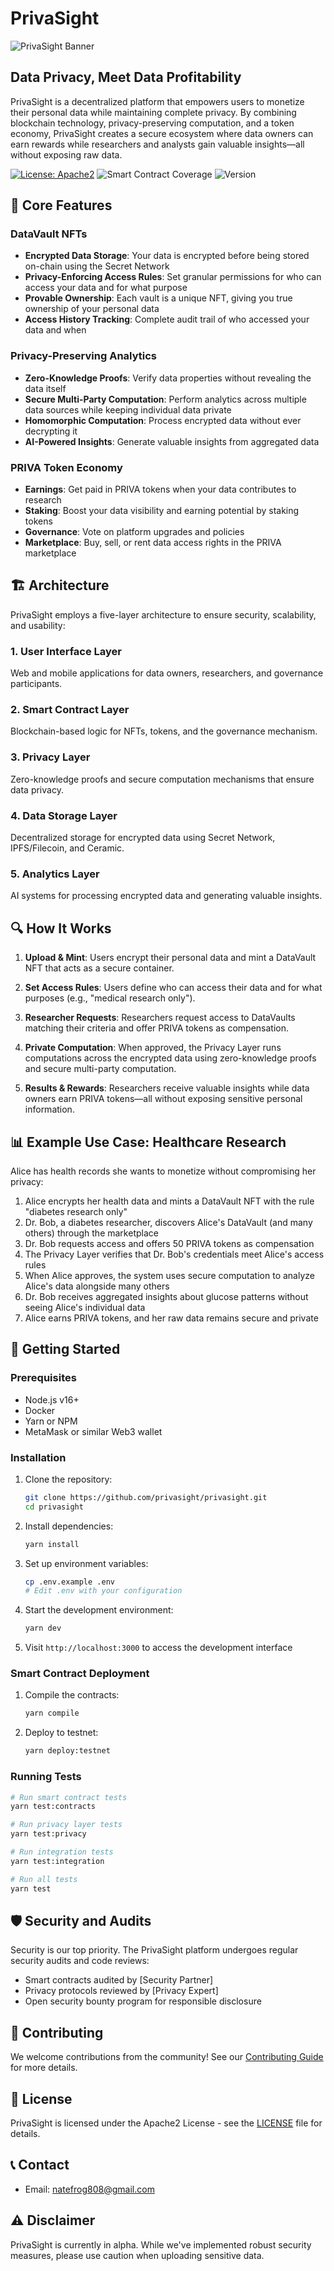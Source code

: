 # PrivaSight

![PrivaSight Banner](assets/images/privasight-banner.png)

## Data Privacy, Meet Data Profitability

PrivaSight is a decentralized platform that empowers users to monetize their personal data while maintaining complete privacy. By combining blockchain technology, privacy-preserving computation, and a token economy, PrivaSight creates a secure ecosystem where data owners can earn rewards while researchers and analysts gain valuable insights—all without exposing raw data.

[![License: Apache2](https://img.shields.io/badge/License-Apache2-blue.svg)](https://opensource.org/licenses/MIT)
![Smart Contract Coverage](https://img.shields.io/badge/contract--coverage-97%25-brightgreen)
![Version](https://img.shields.io/badge/version-0.1.0--alpha-orange)

## 🌟 Core Features

### DataVault NFTs

- **Encrypted Data Storage**: Your data is encrypted before being stored on-chain using the Secret Network
- **Privacy-Enforcing Access Rules**: Set granular permissions for who can access your data and for what purpose
- **Provable Ownership**: Each vault is a unique NFT, giving you true ownership of your personal data
- **Access History Tracking**: Complete audit trail of who accessed your data and when

### Privacy-Preserving Analytics

- **Zero-Knowledge Proofs**: Verify data properties without revealing the data itself
- **Secure Multi-Party Computation**: Perform analytics across multiple data sources while keeping individual data private
- **Homomorphic Computation**: Process encrypted data without ever decrypting it
- **AI-Powered Insights**: Generate valuable insights from aggregated data

### PRIVA Token Economy

- **Earnings**: Get paid in PRIVA tokens when your data contributes to research
- **Staking**: Boost your data visibility and earning potential by staking tokens
- **Governance**: Vote on platform upgrades and policies
- **Marketplace**: Buy, sell, or rent data access rights in the PRIVA marketplace

## 🏗️ Architecture

PrivaSight employs a five-layer architecture to ensure security, scalability, and usability:

### 1. User Interface Layer

Web and mobile applications for data owners, researchers, and governance participants.

### 2. Smart Contract Layer

Blockchain-based logic for NFTs, tokens, and the governance mechanism.

### 3. Privacy Layer

Zero-knowledge proofs and secure computation mechanisms that ensure data privacy.

### 4. Data Storage Layer

Decentralized storage for encrypted data using Secret Network, IPFS/Filecoin, and Ceramic.

### 5. Analytics Layer

AI systems for processing encrypted data and generating valuable insights.

## 🔍 How It Works

1. **Upload & Mint**: Users encrypt their personal data and mint a DataVault NFT that acts as a secure container.

2. **Set Access Rules**: Users define who can access their data and for what purposes (e.g., "medical research only").

3. **Researcher Requests**: Researchers request access to DataVaults matching their criteria and offer PRIVA tokens as compensation.

4. **Private Computation**: When approved, the Privacy Layer runs computations across the encrypted data using zero-knowledge proofs and secure multi-party computation.

5. **Results & Rewards**: Researchers receive valuable insights while data owners earn PRIVA tokens—all without exposing sensitive personal information.

## 📊 Example Use Case: Healthcare Research

Alice has health records she wants to monetize without compromising her privacy:

1. Alice encrypts her health data and mints a DataVault NFT with the rule "diabetes research only"
2. Dr. Bob, a diabetes researcher, discovers Alice's DataVault (and many others) through the marketplace
3. Dr. Bob requests access and offers 50 PRIVA tokens as compensation
4. The Privacy Layer verifies that Dr. Bob's credentials meet Alice's access rules
5. When Alice approves, the system uses secure computation to analyze Alice's data alongside many others
6. Dr. Bob receives aggregated insights about glucose patterns without seeing Alice's individual data
7. Alice earns PRIVA tokens, and her raw data remains secure and private

## 🚀 Getting Started

### Prerequisites

- Node.js v16+
- Docker
- Yarn or NPM
- MetaMask or similar Web3 wallet

### Installation

1. Clone the repository:
   ```bash
   git clone https://github.com/privasight/privasight.git
   cd privasight
   ```

2. Install dependencies:
   ```bash
   yarn install
   ```

3. Set up environment variables:
   ```bash
   cp .env.example .env
   # Edit .env with your configuration
   ```

4. Start the development environment:
   ```bash
   yarn dev
   ```

5. Visit `http://localhost:3000` to access the development interface

### Smart Contract Deployment

1. Compile the contracts:
   ```bash
   yarn compile
   ```

2. Deploy to testnet:
   ```bash
   yarn deploy:testnet
   ```

### Running Tests

```bash
# Run smart contract tests
yarn test:contracts

# Run privacy layer tests
yarn test:privacy

# Run integration tests
yarn test:integration

# Run all tests
yarn test
```

## 🛡️ Security and Audits

Security is our top priority. The PrivaSight platform undergoes regular security audits and code reviews:

- Smart contracts audited by [Security Partner]
- Privacy protocols reviewed by [Privacy Expert]
- Open security bounty program for responsible disclosure

## 🤝 Contributing

We welcome contributions from the community! See our [Contributing Guide](CONTRIBUTING.md) for more details.

## 📄 License

PrivaSight is licensed under the Apache2 License - see the [LICENSE](LICENSE) file for details.

## 📞 Contact

- Email: natefrog808@gmail.com

## ⚠️ Disclaimer

PrivaSight is currently in alpha. While we've implemented robust security measures, please use caution when uploading sensitive data.
